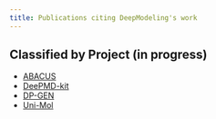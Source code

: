 ```yaml
---
title: Publications citing DeepModeling's work
---
```


## Classified by Project (in progress)

- [ABACUS](ABACUS/)
- [DeePMD-kit](deepmd-kit/)
- [DP-GEN](dpgen/)
- [Uni-Mol](uni-mol/)

